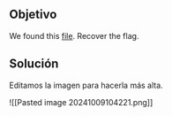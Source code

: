## Objetivo
We found this [file](https://mercury.picoctf.net/static/21c07c9dd20cd9f2459a0ae75d99af6e/tunn3l_v1s10n). Recover the flag.

## Solución
Editamos la imagen para hacerla más alta.

![[Pasted image 20241009104221.png]]

